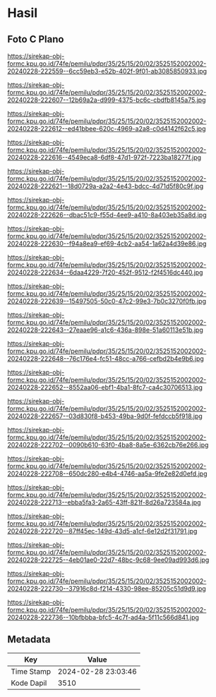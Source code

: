 # Hasil

## Foto C Plano

https://sirekap-obj-formc.kpu.go.id/74fe/pemilu/pdpr/35/25/15/20/02/3525152002002-20240228-222559--6cc59eb3-e52b-402f-9f01-ab3085850933.jpg

https://sirekap-obj-formc.kpu.go.id/74fe/pemilu/pdpr/35/25/15/20/02/3525152002002-20240228-222607--12b69a2a-d999-4375-bc6c-cbdfb8145a75.jpg

https://sirekap-obj-formc.kpu.go.id/74fe/pemilu/pdpr/35/25/15/20/02/3525152002002-20240228-222612--ed41bbee-620c-4969-a2a8-c0d4142f62c5.jpg

https://sirekap-obj-formc.kpu.go.id/74fe/pemilu/pdpr/35/25/15/20/02/3525152002002-20240228-222616--4549eca8-6df8-47d1-972f-7223ba18277f.jpg

https://sirekap-obj-formc.kpu.go.id/74fe/pemilu/pdpr/35/25/15/20/02/3525152002002-20240228-222621--18d0729a-a2a2-4e43-bdcc-4d71d5f80c9f.jpg

https://sirekap-obj-formc.kpu.go.id/74fe/pemilu/pdpr/35/25/15/20/02/3525152002002-20240228-222626--dbac51c9-f55d-4ee9-a410-8a403eb35a8d.jpg

https://sirekap-obj-formc.kpu.go.id/74fe/pemilu/pdpr/35/25/15/20/02/3525152002002-20240228-222630--f94a8ea9-ef69-4cb2-aa54-1a62a4d39e86.jpg

https://sirekap-obj-formc.kpu.go.id/74fe/pemilu/pdpr/35/25/15/20/02/3525152002002-20240228-222634--6daa4229-7f20-452f-9512-f2f4516dc440.jpg

https://sirekap-obj-formc.kpu.go.id/74fe/pemilu/pdpr/35/25/15/20/02/3525152002002-20240228-222639--15497505-50c0-47c2-99e3-7b0c3270f0fb.jpg

https://sirekap-obj-formc.kpu.go.id/74fe/pemilu/pdpr/35/25/15/20/02/3525152002002-20240228-222643--27eaae96-a1c6-436a-898e-51a60113e51b.jpg

https://sirekap-obj-formc.kpu.go.id/74fe/pemilu/pdpr/35/25/15/20/02/3525152002002-20240228-222648--76c176e4-fc51-48cc-a766-cefbd2b4e9b6.jpg

https://sirekap-obj-formc.kpu.go.id/74fe/pemilu/pdpr/35/25/15/20/02/3525152002002-20240228-222652--8552aa06-ebf1-4ba1-8fc7-ca4c30706513.jpg

https://sirekap-obj-formc.kpu.go.id/74fe/pemilu/pdpr/35/25/15/20/02/3525152002002-20240228-222657--03d830f8-b453-49ba-9d0f-fefdccb5f918.jpg

https://sirekap-obj-formc.kpu.go.id/74fe/pemilu/pdpr/35/25/15/20/02/3525152002002-20240228-222702--0090b610-63f0-4ba8-8a5e-6362cb76e266.jpg

https://sirekap-obj-formc.kpu.go.id/74fe/pemilu/pdpr/35/25/15/20/02/3525152002002-20240228-222708--650dc280-e4b4-4746-aa5a-9fe2e82d0efd.jpg

https://sirekap-obj-formc.kpu.go.id/74fe/pemilu/pdpr/35/25/15/20/02/3525152002002-20240228-222713--ebba5fa3-2a65-43ff-821f-8d26a723584a.jpg

https://sirekap-obj-formc.kpu.go.id/74fe/pemilu/pdpr/35/25/15/20/02/3525152002002-20240228-222720--87ff45ec-149d-43d5-a1cf-6e12d2f31791.jpg

https://sirekap-obj-formc.kpu.go.id/74fe/pemilu/pdpr/35/25/15/20/02/3525152002002-20240228-222725--4eb01ae0-22d7-48bc-9c68-9ee09ad993d6.jpg

https://sirekap-obj-formc.kpu.go.id/74fe/pemilu/pdpr/35/25/15/20/02/3525152002002-20240228-222730--37916c8d-f214-4330-98ee-85205c51d9d9.jpg

https://sirekap-obj-formc.kpu.go.id/74fe/pemilu/pdpr/35/25/15/20/02/3525152002002-20240228-222736--10bfbbba-bfc5-4c7f-ad4a-5f11c566d841.jpg


## Metadata

| Key        | Value               |
| ---------- | ------------------- |
| Time Stamp | 2024-02-28 23:03:46 |
| Kode Dapil | 3510                |



